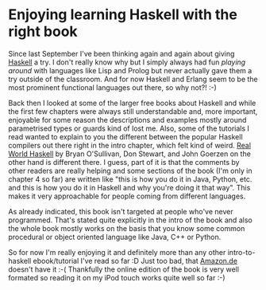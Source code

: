 # Enjoying learning Haskell with the right book

Since last September I've been thinking again and again about giving
[Haskell][] a try. I don't really know why but I simply always had fun *playing
around* with languages like Lisp and Prolog but never actually gave them a try
outside of the classroom. And for now Haskell and Erlang seem to be the most
prominent functional languages out there, so why not?! :-)

Back then I looked at some of the larger free books about Haskell and while
the first few chapters were always still understandable and, more important,
enjoyable for some reason the descriptions and examples mostly around
parametrised types or guards kind of lost me. Also, some of the tutorials I
read wanted to explain to you the different between the popular Haskell
compilers out there right in the intro chapter, which felt kind of weird.
[Real World Haskell][] by Bryan O'Sullivan, Don Stewart, and John Goerzen on
the other hand is different there. I guess, part of it is that the comments by
other readers are really helping and some sections of the book (I'm only in
chapter 4 so far) are written like "this is how you do it in Java, Python,
etc. and this is how you do it in Haskell and why you're doing it that way".
This makes it very approachable for people coming from different languages. 

As already indicated, this book isn't targeted at people who've never
programmed. That's stated quite explicitly in the intro of the book and also
the whole book mostly works on the basis that you know some common procedural or
object oriented language like Java, C++ or Python.

So for now I'm really enjoying it and definitely more than any other
intro-to-haskell ebook/tutorial I've read so far :D Just too bad, that
[Amazon.de][] doesn't have it :-( Thankfully the online edition of the book is
very well formated so reading it on my iPod touch works quite well so far :-)

[Real World Haskell]: http://book.realworldhaskell.org
[Amazon.de]: http://www.amazon.de/Real-World-Haskell-Bryan-OSullivan/dp/0596514980/
[Haskell]: http://haskell.org/